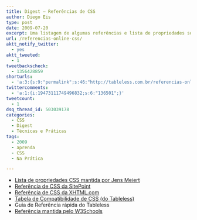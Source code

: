 ```yaml
---
title: Digest – Referências de CSS
author: Diego Eis
type: post
date: 2009-07-20
excerpt: Uma listagem de algumas referências e lista de propriedades sobre propriedades do CSS.
url: /referencias-online-css/
aktt_notify_twitter:
  - yes
aktt_tweeted:
  - 1
tweetbackscheck:
  - 1356428859
shorturls:
  - 'a:3:{s:9:"permalink";s:46:"http://tableless.com.br/referencias-online-css";s:7:"tinyurl";s:26:"http://tinyurl.com/3t2nu7f";s:4:"isgd";s:19:"http://is.gd/idNPXL";}'
twittercomments:
  - 'a:1:{i:19473111749496832;s:6:"136501";}'
tweetcount:
  - 1
dsq_thread_id: 503039178
categories:
  - CSS
  - Digest
  - Técnicas e Práticas
tags:
  - 2009
  - aprenda
  - CSS
  - Na Prática

---
```

  * [Lista de propriedades CSS mantida por Jens Meiert][1]
  * [Referência de CSS da SitePoint][2]
  * [Referência de CSS da XHTML.com][3]
  * [Tabela de Compatibilidade de CSS (do Tableless)][4]
  * <a style="text-decoration: none;" href="http://tableless.com.br/referenciacss">Guia de Referência rápida do Tableless</a>
  * [Referência mantida pelo W3Schools][5]

 [1]: http://meiert.com/en/indices/css-properties/
 [2]: http://reference.sitepoint.com/css
 [3]: http://xhtml.com/en/css/reference/
 [4]: http://tableless.com.br/compatibilidadecss/
 [5]: http://www.w3schools.com/CSS/CSS_reference.asp